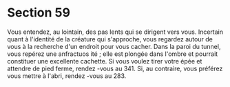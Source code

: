# Section 59

Vous entendez, au lointain, des pas lents qui se dirigent vers vous. Incertain quant à
l'identité de la créature qui s'approche, vous regardez autour de vous à la recherche d'un
endroit pour vous cacher. Dans la paroi du tunnel, vous repérez une anfractuos ité ; elle
est plongée dans l'ombre et pourrait constituer une excellente cachette. Si vous voulez
tirer votre épée et attendre de pied ferme, rendez -vous au 341. Si, au contraire, vous
préférez vous mettre à l'abri, rendez -vous au 283.